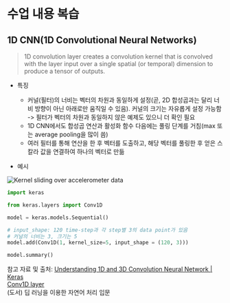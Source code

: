 # 수업 내용 복습
## 1D CNN(1D Convolutional Neural Networks)
> 1D convolution layer creates a convolution kernel that is convolved with the layer input over a single spatial (or temporal) dimension to produce a tensor of outputs.

- 특징
  - 커널(필터)의 너비는 벡터의 차원과 동일하게 설정(곧, 2D 합성곱과는 달리 너비 방향이 아닌 아래로만 움직일 수 있음). 커널의 크기는 자유롭게 설정 가능함
  -> 필터가 벡터의 차원과 동일하지 않은 예제도 있으니 더 확인 필요
  - 1D CNN에서도 합성곱 연산과 활성화 함수 다음에는 풀링 단계를 거침(max 또는 average pooling을 많이 씀)
  - 여러 필터를 통해 연산을 한 후 벡터를 도출하고, 해당 벡터를 풀링한 후 얻은 스칼라 값을 연결하여 하나의 벡터로 만듦
  
- 예시

![Kernel sliding over accelerometer data](https://miro.medium.com/max/700/1*JMt3BwFFyyIO780dDIN4Uw.png)

  ```python
  import keras

  from keras.layers import Conv1D

  model = keras.models.Sequential()

  # input_shape: 120 time-step과 각 step별 3의 data point가 있음
  # 커널의 너비는 3, 크기는 5
  model.add(Conv1D(1, kernel_size=5, input_shape = (120, 3)))

  model.summary()
  ```

참고 자료 및 출처: 
[Understanding 1D and 3D Convolution Neural Network | Keras](https://towardsdatascience.com/understanding-1d-and-3d-convolution-neural-network-keras-9d8f76e29610)   
[Conv1D layer](https://keras.io/api/layers/convolution_layers/convolution1d/)   
(도서) 딥 러닝을 이용한 자연어 처리 입문 
